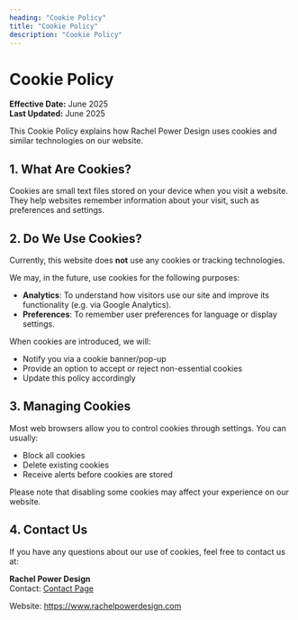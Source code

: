 ```yaml
---
heading: "Cookie Policy"
title: "Cookie Policy"
description: "Cookie Policy"
---
```

# Cookie Policy

**Effective Date:** June 2025  
**Last Updated:** June 2025

This Cookie Policy explains how Rachel Power Design uses cookies and similar technologies on our website.

## 1. What Are Cookies?

Cookies are small text files stored on your device when you visit a website. They help websites remember information about your visit, such as preferences and settings.

## 2. Do We Use Cookies?

Currently, this website does **not** use any cookies or tracking technologies.

We may, in the future, use cookies for the following purposes:

- **Analytics**: To understand how visitors use our site and improve its functionality (e.g. via Google Analytics).
- **Preferences**: To remember user preferences for language or display settings.

When cookies are introduced, we will:

- Notify you via a cookie banner/pop-up
- Provide an option to accept or reject non-essential cookies
- Update this policy accordingly

## 3. Managing Cookies

Most web browsers allow you to control cookies through settings. You can usually:

- Block all cookies
- Delete existing cookies
- Receive alerts before cookies are stored

Please note that disabling some cookies may affect your experience on our website.

## 4. Contact Us

If you have any questions about our use of cookies, feel free to contact us at:

**Rachel Power Design**  
Contact: [Contact Page](/contact)

Website: https://www.rachelpowerdesign.com
